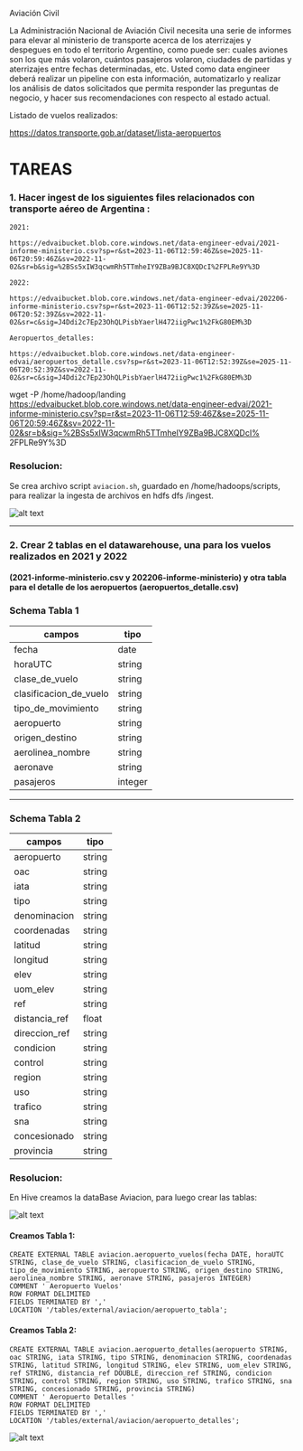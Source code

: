 Aviación Civil


La Administración Nacional de Aviación Civil necesita una serie de informes para elevar al
ministerio de transporte acerca de los aterrizajes y despegues en todo el territorio Argentino,
como puede ser: cuales aviones son los que más volaron, cuántos pasajeros volaron, ciudades
de partidas y aterrizajes entre fechas determinadas, etc.
Usted como data engineer deberá realizar un pipeline con esta información, automatizarlo y
realizar los análisis de datos solicitados que permita responder las preguntas de negocio, y
hacer sus recomendaciones con respecto al estado actual.

Listado de vuelos realizados:

https://datos.transporte.gob.ar/dataset/lista-aeropuertos


# TAREAS

### 1. Hacer ingest de los siguientes files relacionados con transporte aéreo de Argentina :


    2021:

    https://edvaibucket.blob.core.windows.net/data-engineer-edvai/2021-informe-ministerio.csv?sp=r&st=2023-11-06T12:59:46Z&se=2025-11-06T20:59:46Z&sv=2022-11-02&sr=b&sig=%2BSs5xIW3qcwmRh5TTmheIY9ZBa9BJC8XQDcI%2FPLRe9Y%3D

    2022:

    https://edvaibucket.blob.core.windows.net/data-engineer-edvai/202206-informe-ministerio.csv?sp=r&st=2023-11-06T12:52:39Z&se=2025-11-06T20:52:39Z&sv=2022-11-02&sr=c&sig=J4Ddi2c7Ep23OhQLPisbYaerlH472iigPwc1%2FkG80EM%3D

    Aeropuertos_detalles:

    https://edvaibucket.blob.core.windows.net/data-engineer-edvai/aeropuertos_detalle.csv?sp=r&st=2023-11-06T12:52:39Z&se=2025-11-06T20:52:39Z&sv=2022-11-02&sr=c&sig=J4Ddi2c7Ep23OhQLPisbYaerlH472iigPwc1%2FkG80EM%3D

wget -P /home/hadoop/landing https://edvaibucket.blob.core.windows.net/data-engineer-edvai/2021-informe-ministerio.csv?sp=r&st=2023-11-06T12:59:46Z&se=2025-11-06T20:59:46Z&sv=2022-11-02&sr=b&sig=%2BSs5xIW3qcwmRh5TTmheIY9ZBa9BJC8XQDcI%
2FPLRe9Y%3D

### Resolucion:


Se crea archivo script `aviacion.sh`, guardado en /home/hadoops/scripts, para realizar la ingesta de archivos en hdfs dfs /ingest.

![alt text](archivos/e1.png)

----------------
### 2. Crear 2 tablas en el datawarehouse, una para los vuelos realizados en 2021 y 2022
#### (2021-informe-ministerio.csv y 202206-informe-ministerio) y otra tabla para el detalle de los aeropuertos (aeropuertos_detalle.csv)


### **Schema Tabla 1**

| **campos**             | **tipo** |
|------------------------|----------|
| fecha                  | date     |
| horaUTC                | string   |
| clase_de_vuelo         | string   |
| clasificacion_de_vuelo | string   |
| tipo_de_movimiento     | string   |
| aeropuerto             | string   |
| origen_destino         | string   |
| aerolinea_nombre       | string   |
| aeronave               | string   |
| pasajeros              | integer  |


---------
### **Schema Tabla 2**

| **campos**    | **tipo** |
|---------------|----------|
| aeropuerto    | string   |
| oac           | string   |
| iata          | string   |
| tipo          | string   |
| denominacion  | string   |
| coordenadas   | string   |
| latitud       | string   |
| longitud      | string   |
| elev          | string   |
| uom_elev      | string   |
| ref           | string   |
| distancia_ref | float    |
| direccion_ref | string   |
| condicion     | string   |
| control       | string   |
| region        | string   |
| uso           | string   |
| trafico       | string   |
| sna           | string   |
| concesionado  | string   |
| provincia     | string   |


### Resolucion:

En Hive creamos la dataBase Aviacion, para luego crear las tablas:

![alt text](archivos/e2.png)

#### Creamos Tabla 1:

```
CREATE EXTERNAL TABLE aviacion.aeropuerto_vuelos(fecha DATE, horaUTC STRING, clase_de_vuelo STRING, clasificacion_de_vuelo STRING, tipo_de_movimiento STRING, aeropuerto STRING, origen_destino STRING, aerolinea_nombre STRING, aeronave STRING, pasajeros INTEGER)
COMMENT ' Aeropuerto Vuelos'
ROW FORMAT DELIMITED
FIELDS TERMINATED BY ','
LOCATION '/tables/external/aviacion/aeropuerto_tabla';
```


#### Creamos Tabla 2:

```
CREATE EXTERNAL TABLE aviacion.aeropuerto_detalles(aeropuerto STRING, oac STRING, iata STRING, tipo STRING, denominacion STRING, coordenadas STRING, latitud STRING, longitud STRING, elev STRING, uom_elev STRING, ref STRING, distancia_ref DOUBLE, direccion_ref STRING, condicion STRING, control STRING, region STRING, uso STRING, trafico STRING, sna STRING, concesionado STRING, provincia STRING)
COMMENT ' Aeropuerto Detalles '
ROW FORMAT DELIMITED
FIELDS TERMINATED BY ','
LOCATION '/tables/external/aviacion/aeropuerto_detalles';
```

![alt text](archivos/e21.png)